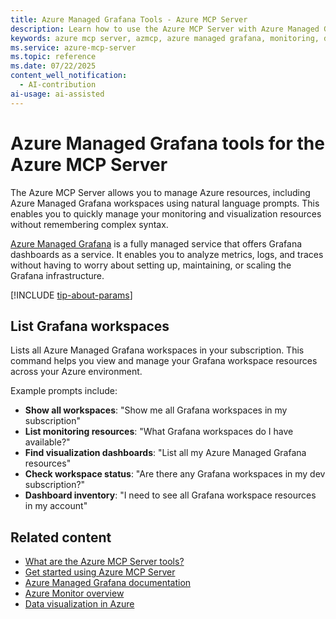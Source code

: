 ```yaml
---
title: Azure Managed Grafana Tools - Azure MCP Server
description: Learn how to use the Azure MCP Server with Azure Managed Grafana to monitor and visualize your metrics and logs.
keywords: azure mcp server, azmcp, azure managed grafana, monitoring, dashboards, visualization
ms.service: azure-mcp-server
ms.topic: reference
ms.date: 07/22/2025
content_well_notification: 
  - AI-contribution
ai-usage: ai-assisted
---
```


# Azure Managed Grafana tools for the Azure MCP Server

The Azure MCP Server allows you to manage Azure resources, including Azure Managed Grafana workspaces using natural language prompts. This enables you to quickly manage your monitoring and visualization resources without remembering complex syntax.

[Azure Managed Grafana](/azure/managed-grafana/) is a fully managed service that offers Grafana dashboards as a service. It enables you to analyze metrics, logs, and traces without having to worry about setting up, maintaining, or scaling the Grafana infrastructure.

[!INCLUDE [tip-about-params](../includes/tools/parameter-consideration.md)]

## List Grafana workspaces

<!-- azmcp grafana list -->

Lists all Azure Managed Grafana workspaces in your subscription. This command helps you view and manage your Grafana workspace resources across your Azure environment.

Example prompts include:

- **Show all workspaces**: "Show me all Grafana workspaces in my subscription"
- **List monitoring resources**: "What Grafana workspaces do I have available?"
- **Find visualization dashboards**: "List all my Azure Managed Grafana resources"
- **Check workspace status**: "Are there any Grafana workspaces in my dev subscription?"
- **Dashboard inventory**: "I need to see all Grafana workspace resources in my account"

## Related content

- [What are the Azure MCP Server tools?](index.md)
- [Get started using Azure MCP Server](../get-started.md)
- [Azure Managed Grafana documentation](/azure/managed-grafana/)
- [Azure Monitor overview](/azure/azure-monitor/overview)
- [Data visualization in Azure](/azure/architecture/best-practices/monitoring)
